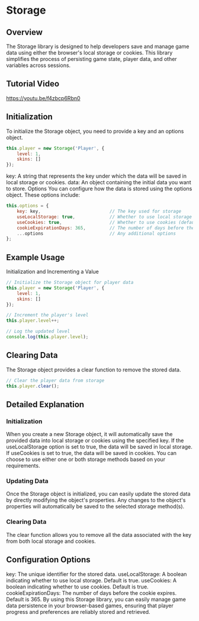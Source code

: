 # Storage
## Overview
The Storage library is designed to help developers save and manage game data using either the browser's local storage or cookies. This library simplifies the process of persisting game state, player data, and other variables across sessions.

## Tutorial Video
https://youtu.be/f4zbcp6Rbn0

## Initialization
To initialize the Storage object, you need to provide a key and an options object.

```javascript
this.player = new Storage('Player', {
    level: 1,
    skins: []
});
```

key: A string that represents the key under which the data will be saved in local storage or cookies.
data: An object containing the initial data you want to store.
Options
You can configure how the data is stored using the options object. These options include:

```javascript
this.options = {
    key: key,                          // The key used for storage
    useLocalStorage: true,             // Whether to use local storage (default: true)
    useCookies: true,                  // Whether to use cookies (default: true)
    cookieExpirationDays: 365,         // The number of days before the cookie expires (default: 365)
    ...options                         // Any additional options
};
```

## Example Usage
Initialization and Incrementing a Value

```javascript
// Initialize the Storage object for player data
this.player = new Storage('Player', {
    level: 1,
    skins: []
});

// Increment the player's level
this.player.level++;

// Log the updated level
console.log(this.player.level);
```

## Clearing Data
The Storage object provides a clear function to remove the stored data.

```javascript
// Clear the player data from storage
this.player.clear();
```

## Detailed Explanation
### Initialization
When you create a new Storage object, it will automatically save the provided data into local storage or cookies using the specified key. If the useLocalStorage option is set to true, the data will be saved in local storage. If useCookies is set to true, the data will be saved in cookies. You can choose to use either one or both storage methods based on your requirements.

### Updating Data
Once the Storage object is initialized, you can easily update the stored data by directly modifying the object's properties. Any changes to the object's properties will automatically be saved to the selected storage method(s).

### Clearing Data
The clear function allows you to remove all the data associated with the key from both local storage and cookies.

## Configuration Options
key: The unique identifier for the stored data.
useLocalStorage: A boolean indicating whether to use local storage. Default is true.
useCookies: A boolean indicating whether to use cookies. Default is true.
cookieExpirationDays: The number of days before the cookie expires. Default is 365.
By using this Storage library, you can easily manage game data persistence in your browser-based games, ensuring that player progress and preferences are reliably stored and retrieved.
